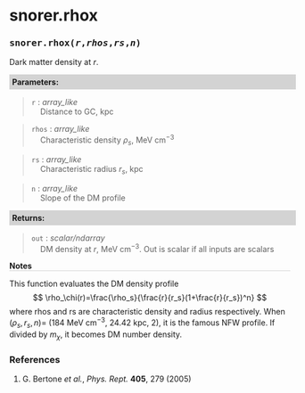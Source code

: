 <script>
window.MathJax = {
  tex: {
    tags: "ams"  // Auto-numbering, AMS based
  }
};
</script>

<style>
.mono {
    font-family: monospace;
}
</style>

# snorer.rhox


###  <span class="mono">snorer.rhox(*r*,*rhos*,*rs*,*n*)</span>

Dark matter density at $r$.

**<div style="background-color: lightgrey; padding: 5px; width: 100%;">Parameters:</div>**

> `r` : *array_like* <br>&nbsp;&nbsp;&nbsp;&nbsp;Distance to GC, kpc

> `rhos` : *array_like* <br>&nbsp;&nbsp;&nbsp;&nbsp;Characteristic density $\rho_s$, MeV cm<sup>−3</sup>

> `rs` : *array_like* <br>&nbsp;&nbsp;&nbsp;&nbsp;Characteristic radius $r_s$, kpc

> `n` : *array_like* <br>&nbsp;&nbsp;&nbsp;&nbsp;Slope of the DM profile

**<div style="background-color: lightgrey; padding: 5px; width: 100%;">Returns:</div>**

> `out` : *scalar/ndarray* <br>&nbsp;&nbsp;&nbsp;&nbsp;DM density at $r$, MeV cm<sup>−3</sup>. Out is scalar if all inputs are scalars


**<div style="border-bottom: 1px solid lightgray; width: 100%;">Notes</div>**

This function evaluates the DM density profile
$$
\rho_\chi(r)=\frac{\rho_s}{\frac{r}{r_s}(1+\frac{r}{r_s})^n}
$$
where rhos and rs are characteristic density and radius respectively.
When $(\rho_s,r_s,n) =$ (184 MeV cm<sup>−3</sup>, 24.42 kpc, 2), it is the famous
NFW profile. If divided by $m_\chi$, it becomes DM number density.

### References
1. G. Bertone *et al.*, *Phys. Rept.* **405**, 279 (2005)
